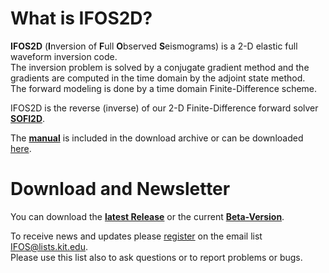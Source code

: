 # What is IFOS2D?

**IFOS2D** (**I**nversion of **F**ull **O**bserved **S**eismograms) is a 2-D elastic full waveform inversion code.  
The inversion problem is solved by a conjugate gradient method and the gradients are computed in the time domain by the adjoint state method.  
The forward modeling is done by a time domain Finite-Difference scheme. 

IFOS2D is the reverse (inverse) of our 2-D Finite-Difference forward solver [**SOFI2D**](https://git.scc.kit.edu/GPIAG-Software/SOFI2D).

The [**manual**](https://git.scc.kit.edu/GPIAG-Software/IFOS2D/wikis/home) is included in the download archive or can be downloaded [here](https://git.scc.kit.edu/GPIAG-Software/IFOS2D/wikis/home).

# Download and Newsletter

You can download the [**latest Release**](https://git.scc.kit.edu/GPIAG-Software/IFOS2D/tags/Release_2.0.1) or the current [**Beta-Version**](https://git.scc.kit.edu/GPIAG-Software/IFOS2D/tree/develop).

To receive news and updates please [register](http://www.gpi.kit.edu/Software-FWI.php) on the email list [IFOS@lists.kit.edu](http://www.gpi.kit.edu/Software-FWI.php).  
Please use this list also to ask questions or to report problems or bugs.